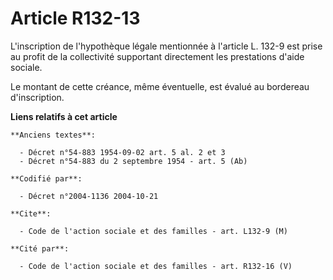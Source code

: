 # Article R132-13

L'inscription de l'hypothèque légale mentionnée à l'article L. 132-9 est prise au profit de la collectivité supportant
directement les prestations d'aide sociale.

Le montant de cette créance, même éventuelle, est évalué au bordereau d'inscription.

**Liens relatifs à cet article**

	**Anciens textes**:

	  - Décret n°54-883 1954-09-02 art. 5 al. 2 et 3
	  - Décret n°54-883 du 2 septembre 1954 - art. 5 (Ab)

	**Codifié par**:

	  - Décret n°2004-1136 2004-10-21

	**Cite**:

	  - Code de l'action sociale et des familles - art. L132-9 (M)

	**Cité par**:

	  - Code de l'action sociale et des familles - art. R132-16 (V)
